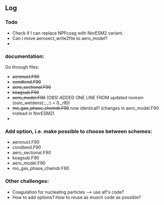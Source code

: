## Log


### Todo
- Check if I can replace  NPFcoag with NorESM2 variant.
- Can I move aerosect_write2file to aero_model? 
- 


### documentation:
Go through files:

- ~~aeronucl.F90~~
- ~~condtend.F90~~
- ~~aero_sectional.F90~~
- ~~koagsub.F90~~
- ~~aero_model.F90~~ (OBS! ADDED ONE LINE FROM updated noresm (oslo_wetdens(:,:,:) = 0._r8))
- ~~mo_gas_phase_chemdr.F90~~ now identical!! (changes in aero_model.F90 instead in NorESM2) 
- 

### Add option, i.e. make possible to choose between schemes: 
- aeronucl.F90
- condtend.F90
- aero_sectional.F90
- koagsub.F90
- aero_model.F90
- mo_gas_phase_chemdr.F90

### Other challenges:
- Coagulation for nucleating particles --> use alf's code? 
- How to add options? How to reuse as musch code as possible? 
